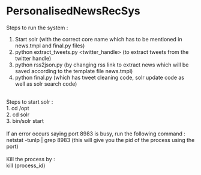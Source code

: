 # PersonalisedNewsRecSys
Steps to run the system : <br>
1. Start solr (with the correct core name which has to be mentioned in news.tmpl and final.py files) <br>
2. python extract_tweets.py <twitter_handle> (to extract tweets from the twitter handle) <br>
3. python rss2json.py (by changing rss link to extract news which will be saved according to the template file news.tmpl) <br>
4. python final.py (which has tweet cleaning code, solr update code as well as solr search code) <br>
<br>
Steps to start solr : <br>
1. cd /opt <br>
2. cd solr <br>
3. bin/solr start <br>
<br>
If an error occurs saying port 8983 is busy, run the following command : <br>
netstat -tunlp | grep 8983 (this will give you the pid of the process using the port) <br>
<br>
Kill the process by : <br>
kill (process_id) <br>
